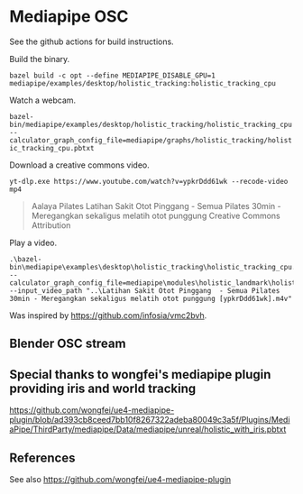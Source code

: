 # Mediapipe OSC

See the github actions for build instructions.

Build the binary.

```
bazel build -c opt --define MEDIAPIPE_DISABLE_GPU=1 mediapipe/examples/desktop/holistic_tracking:holistic_tracking_cpu
```

Watch a webcam.

`bazel-bin/mediapipe/examples/desktop/holistic_tracking/holistic_tracking_cpu --calculator_graph_config_file=mediapipe/graphs/holistic_tracking/holistic_tracking_cpu.pbtxt`

Download a creative commons video.

`yt-dlp.exe https://www.youtube.com/watch?v=ypkrDdd61wk --recode-video mp4` 

> Aalaya Pilates
> Latihan Sakit Otot Pinggang  - Semua Pilates 30min - Meregangkan sekaligus melatih otot punggung
> Creative Commons Attribution

Play a video.

```
.\bazel-bin\mediapipe\examples\desktop\holistic_tracking\holistic_tracking_cpu.exe --calculator_graph_config_file=mediapipe\modules\holistic_landmark\holistic_with_iris.pbtxt --input_video_path "..\Latihan Sakit Otot Pinggang  - Semua Pilates 30min - Meregangkan sekaligus melatih otot punggung [ypkrDdd61wk].m4v"
```

Was inspired by https://github.com/infosia/vmc2bvh.

## Blender OSC stream

## Special thanks to wongfei's mediapipe plugin providing iris and world tracking

https://github.com/wongfei/ue4-mediapipe-plugin/blob/ad393cb8ceed7bb10f8267322adeba80049c3a5f/Plugins/MediaPipe/ThirdParty/mediapipe/Data/mediapipe/unreal/holistic_with_iris.pbtxt

## References

See also https://github.com/wongfei/ue4-mediapipe-plugin
